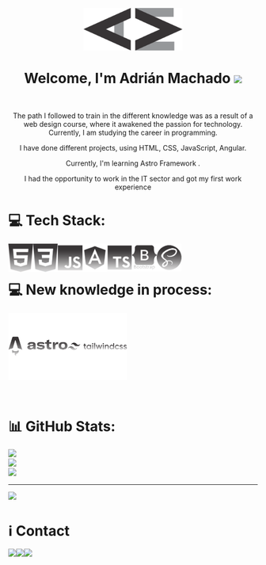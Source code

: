

<p align="center">
  <img align="center" src="https://github.com/adrianmachadodev/adrianmachadodev/blob/main/logo-adrian-dark.png" width="200"/>
</p>

<h1 align="center">Welcome, I'm Adrián Machado <img src = "https://raw.githubusercontent.com/MartinHeinz/MartinHeinz/master/wave.gif" width = 30px>  </h1>

<br>

<p align="center" width="150px"> The path I followed to train in the different knowledge was as a result of a web design course, where it awakened the passion for technology. Currently, I am studying the career in programming.</p>

<p align="center" width="150px">I have done different projects, using HTML, CSS, JavaScript, Angular.</p>
<p align="center" width="150px">Currently, I'm learning Astro Framework .</p>

<p align="center" >I had the opportunity to work in the IT sector and got my first work experience</p>

# 💻 Tech Stack:
<img align="left" width="50" src="logos/html5-original.png" />
<img align="left" alt="CSS" width="50px" src="logos/css-original.png" />
<img align="left" alt="JavaScript" width="50px" src="logos/js-plain.png" />
<img align="left" alt="Angular" width="50px" src="logos/angular-plain.png" />
<img align="left" alt="TypeScript" width="50px" src="logos/ts-plain.png" />
<img align="left" alt="Bootstap" width="50px" src="logos/bs-plain.png" />
<img align="left" alt="sass" width="50px" src="logos/sass-plain.png" />

<br>
<br>


# 💻 New knowledge in process:

<img align="left" width="120px"  src="logos/astro-plain.png" />
<img align="left" width="120px" alt="CSS" src="logos/tailwind-plain.png" />

<br>
<br>

<div style="clear: both;"></div>

<br>
<br>


# 📊 GitHub Stats:

![](https://github-readme-stats.vercel.app/api?username=adrianmachadodev&theme=highcontrast&hide_border=false&include_all_commits=true&count_private=false)<br/>
![](https://github-readme-streak-stats.herokuapp.com/?user=adrianmachadodev&theme=highcontrast&hide_border=false)<br/>
![](https://github-readme-stats.vercel.app/api/top-langs/?username=adrianmachadodev&theme=highcontrast&hide_border=false&include_all_commits=true&count_private=false&layout=compact)

---
[![](https://visitcount.itsvg.in/api?id=adrianmachadodev&icon=0&color=0)](https://visitcount.itsvg.in)



# ℹ Contact

<a href="https://www.linkedin.com/in/adriangmachado/">
<img align="left" src="http://img.shields.io/badge/Linkedin-000000?style=for-the-badge&logo=linkedin&logoColor=white"></a>

<a href="https://wonderful-shirley-7c440d.netlify.app">
<img align="left" src="http://img.shields.io/badge/portfolio-000000?style=for-the-badge&logo=portfolio&logoColor=white"></a>

<a href="mailto:machadoadriangabriel@gmail.com">
<img align="left" src="http://img.shields.io/badge/-machadoadriangabriel@gmail.com-000000?style=for-the-badge&logo=Gmail&logoColor=white"></a>
<!--
**adrianmachadodev/adrianmachadodev** is a ✨ _special_ ✨ repository because its `README.md` (this file) appears on your GitHub profile.

Here are some ideas to get you started:

- 🔭 I’m currently working on ...
- 🌱 I’m currently learning ...
- 👯 I’m looking to collaborate on ...
- 🤔 I’m looking for help with ...
- 💬 Ask me about ...
- 📫 How to reach me: ...
- 😄 Pronouns: ...
- ⚡ Fun fact: ...
-->
